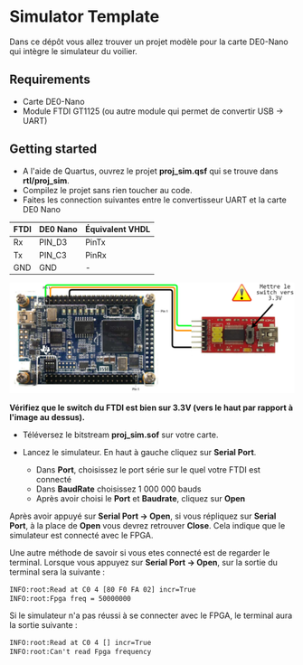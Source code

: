 # Simulator Template
Dans ce dépôt vous allez trouver un projet modèle pour la carte DE0-Nano qui intègre le simulateur du voilier.
## Requirements
- Carte DE0-Nano
- Module FTDI GT1125 (ou autre module qui permet de convertir USB &rarr; UART)
## Getting started
- A l'aide de Quartus, ouvrez le projet **proj_sim.qsf** qui se trouve dans **rtl/proj_sim**. 
- Compilez le projet sans rien toucher au code.
- Faites les connection suivantes entre le convertisseur UART et la carte DE0 Nano

| FTDI | DE0 Nano | Équivalent VHDL | 
|------|----------|-----------------|
|Rx    |PIN_D3    |PinTx            |
|Tx    |PIN_C3    |PinRx            |
|GND   |GND       |-                |

![](img/ConnectionFTDI_DE0Nano.png)

**Vérifiez que le switch du FTDI est bien sur 3.3V (vers le haut par rapport à l'image au dessus).** 

- Téléversez le bitstream **proj_sim.sof** sur votre carte.

- Lancez le simulateur. En haut à gauche cliquez sur **Serial Port**.
    - Dans **Port**, choisissez le port série sur le quel votre FTDI est connecté
    - Dans **BaudRate** choisissez 1 000 000 bauds
    - Après avoir choisi le **Port** et **Baudrate**, cliquez sur **Open**

Après avoir appuyé sur **Serial Port &rarr; Open**, si vous répliquez sur **Serial Port**, à la place de **Open** vous devrez retrouver **Close**. Cela indique que le simulateur est connecté avec le FPGA.

Une autre méthode de savoir si vous etes connecté est de regarder le terminal. Lorsque vous appuyez sur **Serial Port &rarr; Open**, sur la sortie du terminal sera la suivante : 
```
INFO:root:Read at C0 4 [80 F0 FA 02] incr=True
INFO:root:Fpga freq = 50000000
```
Si le simulateur n'a pas réussi à se connecter avec le FPGA, le terminal aura la sortie suivante :
```
INFO:root:Read at C0 4 [] incr=True
INFO:root:Can't read Fpga frequency
```